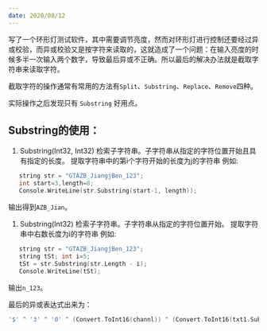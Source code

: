 ```yaml
---
date: 2020/08/12
---
```

写了一个环形灯测试软件，其中需要调节亮度，然而对环形灯进行控制还要经过异或校验，而异或校验又是按字符来读取的，这就造成了一个问题：在输入亮度的时候多半一次输入两个数字，导致最后异或不正确。所以最后的解决办法就是截取字符串来读取字符。

截取字符的操作通常有常用的方法有`Split`、`Substring`、`Replace`、`Remove`四种。

实际操作之后发现只有 `Substring` 好用点。

## Substring的使用：

1. Substring(Int32, Int32) 检索子字符串。子字符串从指定的字符位置开始且具有指定的长度。 提取字符串中的第i个字符开始的长度为j的字符串 例如:

```cpp
   string str = "GTAZB_JiangjBen_123";
   int start=3,length=8;
   Console.WriteLine(str.Substring(start-1, length));
```

输出得到`AZB_Jian`。

1. Substring(Int32) 检索子字符串。子字符串从指定的字符位置开始。 提取字符串中右数长度为i的字符串 例如:

```cpp
   string str = "GTAZB_JiangjBen_123";
   string tSt; int i=5;
   tSt = str.Substring(str.Length - i);
   Console.WriteLine(tSt);
```

输出`n_123`。

最后的异或表达式出来为：

```cpp
'$' ^ '3' ^ '0' ^ (Convert.ToInt16(channl)) ^ (Convert.ToInt16(txt1.Substring(start0 - 1, length0))) ^ (Convert.ToInt16(txt1.Substring(start1 - 1, length1))
```